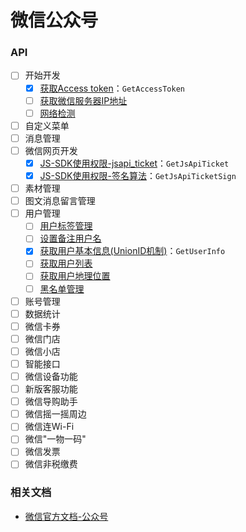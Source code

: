 # 微信公众号

### API

* [ ] 开始开发
  * [x] [获取Access token](https://developers.weixin.qq.com/doc/offiaccount/Basic_Information/Get_access_token.html)：`GetAccessToken`
  * [ ] [获取微信服务器IP地址](https://developers.weixin.qq.com/doc/offiaccount/Basic_Information/Get_the_WeChat_server_IP_address.html)
  * [ ] [网络检测](https://developers.weixin.qq.com/doc/offiaccount/Basic_Information/Network_Detection.html)
* [ ] 自定义菜单
* [ ] 消息管理
* [ ] 微信网页开发
  * [x] [JS-SDK使用权限-jsapi_ticket](https://developers.weixin.qq.com/doc/offiaccount/OA_Web_Apps/JS-SDK.html#62)：`GetJsApiTicket`
  * [x] [JS-SDK使用权限-签名算法](https://developers.weixin.qq.com/doc/offiaccount/OA_Web_Apps/JS-SDK.html#62)：`GetJsApiTicketSign`
* [ ] 素材管理
* [ ] 图文消息留言管理
* [ ] 用户管理
  * [ ] [用户标签管理](https://developers.weixin.qq.com/doc/offiaccount/User_Management/User_Tag_Management.html)
  * [ ] [设置备注用户名](https://developers.weixin.qq.com/doc/offiaccount/User_Management/Configuring_user_notes.html)
  * [x] [获取用户基本信息(UnionID机制)](https://developers.weixin.qq.com/doc/offiaccount/User_Management/Get_users_basic_information_UnionID.html#UinonId)：`GetUserInfo`
  * [ ] [获取用户列表](https://developers.weixin.qq.com/doc/offiaccount/User_Management/Getting_a_User_List.html)
  * [ ] [获取用户地理位置](https://developers.weixin.qq.com/doc/offiaccount/User_Management/Gets_a_users_location.html)
  * [ ] [黑名单管理](https://developers.weixin.qq.com/doc/offiaccount/User_Management/Manage_blacklist.html)
* [ ] 账号管理
* [ ] 数据统计
* [ ] 微信卡券
* [ ] 微信门店
* [ ] 微信小店
* [ ] 智能接口
* [ ] 微信设备功能
* [ ] 新版客服功能
* [ ] 微信导购助手
* [ ] 微信摇一摇周边
* [ ] 微信连Wi-Fi
* [ ] 微信"一物一码"
* [ ] 微信发票
* [ ] 微信非税缴费

### 相关文档

* [微信官方文档-公众号](https://developers.weixin.qq.com/doc/offiaccount/Getting_Started/Overview.html)
